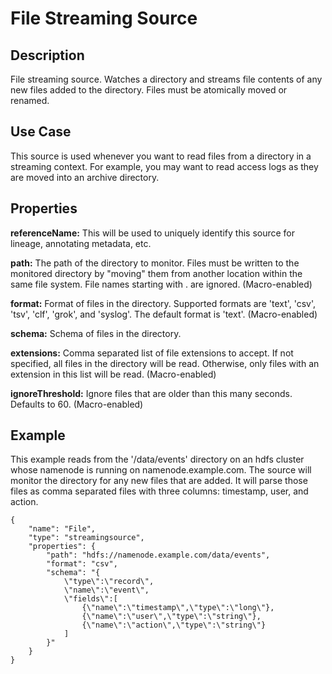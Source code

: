 <!--- 
 * Copyright © 2020 Cask Data, Inc.
 *
 * Licensed under the Apache License, Version 2.0 (the "License"); you may not
 * use this file except in compliance with the License. You may obtain a copy of
 * the License at
 *
 * http://www.apache.org/licenses/LICENSE-2.0
 *
 * Unless required by applicable law or agreed to in writing, software
 * distributed under the License is distributed on an "AS IS" BASIS, WITHOUT
 * WARRANTIES OR CONDITIONS OF ANY KIND, either express or implied. See the
 * License for the specific language governing permissions and limitations under
 * the License.
 -->
# File Streaming Source


Description
-----------
File streaming source. Watches a directory and streams file contents of any new files added to the directory.
Files must be atomically moved or renamed.


Use Case
--------
This source is used whenever you want to read files from a directory in a streaming context.
For example, you may want to read access logs as they are moved into an archive directory.


Properties
----------
**referenceName:** This will be used to uniquely identify this source for lineage, annotating metadata, etc.

**path:** The path of the directory to monitor. Files must be written to the monitored directory by
"moving" them from another location within the same file system. File names starting with . are ignored. (Macro-enabled)

**format:** Format of files in the directory. Supported formats are 'text', 'csv', 'tsv', 'clf', 'grok', and 'syslog'.
The default format is 'text'. (Macro-enabled)

**schema:** Schema of files in the directory.

**extensions:** Comma separated list of file extensions to accept. If not specified, all files in the directory
will be read. Otherwise, only files with an extension in this list will be read. (Macro-enabled)

**ignoreThreshold:** Ignore files that are older than this many seconds. Defaults to 60. (Macro-enabled)


Example
-------
This example reads from the '/data/events' directory on an hdfs cluster whose namenode
is running on namenode.example.com. The source will monitor the directory for any
new files that are added. It will parse those files as comma separated files with three
columns: timestamp, user, and action.

    {
        "name": "File",
        "type": "streamingsource",
        "properties": {
            "path": "hdfs://namenode.example.com/data/events",
            "format": "csv",
            "schema": "{
                \"type\":\"record\",
                \"name\":\"event\",
                \"fields\":[
                    {\"name\":\"timestamp\",\"type\":\"long\"},
                    {\"name\":\"user\",\"type\":\"string\"},
                    {\"name\":\"action\",\"type\":\"string\"}
                ]
            }"
        }
    }
